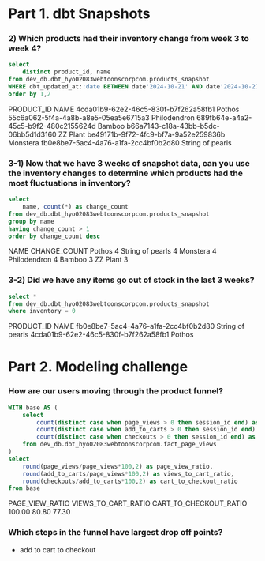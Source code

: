 # Part 1. dbt Snapshots

### 2) Which products had their inventory change from week 3 to week 4? 
```sql
select 
    distinct product_id, name
from dev_db.dbt_hyo02083webtoonscorpcom.products_snapshot
WHERE dbt_updated_at::date BETWEEN date'2024-10-21' AND date'2024-10-27' --week3
order by 1,2
```

PRODUCT_ID	NAME
4cda01b9-62e2-46c5-830f-b7f262a58fb1	Pothos
55c6a062-5f4a-4a8b-a8e5-05ea5e6715a3	Philodendron
689fb64e-a4a2-45c5-b9f2-480c2155624d	Bamboo
b66a7143-c18a-43bb-b5dc-06bb5d1d3160	ZZ Plant
be49171b-9f72-4fc9-bf7a-9a52e259836b	Monstera
fb0e8be7-5ac4-4a76-a1fa-2cc4bf0b2d80	String of pearls


### 3-1) Now that we have 3 weeks of snapshot data, can you use the inventory changes to determine which products had the most fluctuations in inventory? 


```sql
select
    name, count(*) as change_count
from dev_db.dbt_hyo02083webtoonscorpcom.products_snapshot
group by name
having change_count > 1
order by change_count desc
```

NAME	CHANGE_COUNT
Pothos	4
String of pearls	4
Monstera	4
Philodendron	4
Bamboo	3
ZZ Plant	3


### 3-2) Did we have any items go out of stock in the last 3 weeks? 
```sql
select * 
from dev_db.dbt_hyo02083webtoonscorpcom.products_snapshot
where inventory = 0
```

PRODUCT_ID	NAME
fb0e8be7-5ac4-4a76-a1fa-2cc4bf0b2d80	String of pearls
4cda01b9-62e2-46c5-830f-b7f262a58fb1	Pothos



# Part 2. Modeling challenge

### How are our users moving through the product funnel?
``` sql
WITH base AS (
    select 
        count(distinct case when page_views > 0 then session_id end) as page_views,
        count(distinct case when add_to_carts > 0 then session_id end) as add_to_carts,
        count(distinct case when checkouts > 0 then session_id end) as checkouts
    from dev_db.dbt_hyo02083webtoonscorpcom.fact_page_views
)
select
    round(page_views/page_views*100,2) as page_view_ratio,
    round(add_to_carts/page_views*100,2) as views_to_cart_ratio,
    round(checkouts/add_to_carts*100,2) as cart_to_checkout_ratio
from base


```
PAGE_VIEW_RATIO	VIEWS_TO_CART_RATIO	CART_TO_CHECKOUT_RATIO
100.00	80.80	77.30


### Which steps in the funnel have largest drop off points?
- add to cart to checkout



